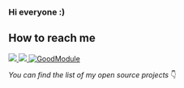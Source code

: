 ### Hi everyone :)


##  How to reach me
<p>
  
<a href="https://github.com/seeden">
  <img src="https://img.shields.io/github/followers/seeden?style=social">
</a>

<a href="https://twitter.com/goodmodule">
  <img src="https://img.shields.io/twitter/follow/goodmodule?style=social">
</a>

<a href="https://www.instagram.com/goodmodule">
    <img src="https://img.shields.io/badge/Instagram-goodmoule-ff69b4" alt="GoodModule">
</a>

</p>

_You can find the list of my open source projects_ 👇
